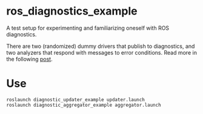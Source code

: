 ros_diagnostics_example
===

A test setup for experimenting and familiarizing oneself with ROS diagnostics.

There are two (randomized) dummy drivers that publish to diagnostics, and two analyzers that respond with messages to error conditions. Read more in the following [post](http://nlamprian.me/blog/software/ros/2018/03/25/ros-diagnostics-continued/).

Use
===

```
roslaunch diagnostic_updater_example updater.launch
roslaunch diagnostic_aggregator_example aggregator.launch
```
